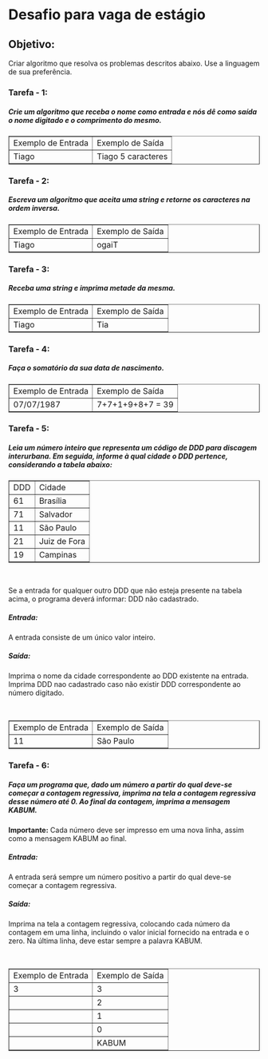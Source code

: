 # Desafio para vaga de estágio

<h2>Objetivo:</h2>
Criar algoritmo que resolva os problemas descritos abaixo. Use a linguagem de sua
preferência.


<h3>Tarefa - 1:</h3><h5>Crie um algoritmo que receba o nome como entrada e nós dê como saída o nome digitado e o comprimento do mesmo.</h5>

<table border="1">
  <tr>
        <td>Exemplo de Entrada</td>
        <td>Exemplo de Saída</td>
    </tr>
  <tr>
        <td>Tiago</td>
        <td>Tiago 5 caracteres</td>
    </tr>
  </table>

<h3>Tarefa - 2:</h3><h5>Escreva um algoritmo que aceita uma string e retorne os caracteres na ordem inversa.</h5>

<table border="1">
  <tr>
        <td>Exemplo de Entrada</td>
        <td>Exemplo de Saída</td>
    </tr>
  <tr>
        <td>Tiago</td>
        <td>ogaiT</td>
    </tr>
  </table>

<h3>Tarefa - 3:</h3><h5>Receba uma string e imprima metade da mesma.</h5>

<table border="1">
  <tr>
        <td>Exemplo de Entrada</td>
        <td>Exemplo de Saída</td>
    </tr>
  <tr>
        <td>Tiago</td>
        <td>Tia</td>
    </tr>
  </table>

<h3>Tarefa - 4:</h3><h5>Faça o somatório da sua data de nascimento.</h5>

<table border="1">
  <tr>
        <td>Exemplo de Entrada</td>
        <td>Exemplo de Saída</td>
    </tr>
  <tr>
        <td>07/07/1987</td>
        <td>7+7+1+9+8+7 = 39</td>
    </tr>
  </table>

<h3>Tarefa - 5:</h3><h5>Leia um número inteiro que representa um código de DDD para discagem interurbana. Em seguida, informe à qual cidade o DDD pertence, considerando a tabela abaixo:</h5>

<table border="1">
    <tr>
        <td>DDD</td>
        <td>Cidade</td>
    </tr>
    <tr>
        <td>61</td>
        <td>Brasília</td>
    </tr>
        <td>71</td>
        <td>Salvador</td>
    </tr>
        <td>11</td>
        <td>São Paulo</td>
    </tr>
        <td>21</td>
        <td>Juiz de Fora</td>
    </tr>
        <td>19</td>
        <td>Campinas</td>
    </tr>
</table>
<br>

Se a entrada for qualquer outro DDD que não esteja presente na tabela acima, o programa
deverá informar: DDD não cadastrado.</h5>

<h5>Entrada:</h5>
A entrada consiste de um único valor inteiro.

<h5>Saída:</h5>
Imprima o nome da cidade correspondente ao DDD existente na entrada. Imprima DDD nao
cadastrado caso não existir DDD correspondente ao número digitado.

<br><table border="1">
  <tr>
        <td>Exemplo de Entrada</td>
        <td>Exemplo de Saída</td>
    </tr>
  <tr>
        <td>11</td>
        <td>São Paulo</td>
    </tr>
  </table>

<h3>Tarefa - 6:</h3><h5>Faça um programa que, dado um número a partir do qual deve-se começar a contagem regressiva, imprima na tela a contagem regressiva desse número até 0. Ao final da contagem, imprima a mensagem KABUM.</h5> 

<strong>Importante:</strong> Cada número deve ser impresso em uma nova linha, assim como a mensagem KABUM ao final.

<h5>Entrada:</h5>
A entrada será sempre um número positivo a partir do qual deve-se começar a contagem
regressiva.

<h5>Saída:</h5>
Imprima na tela a contagem regressiva, colocando cada número da contagem em uma linha,
incluindo o valor inicial fornecido na entrada e o zero. Na última linha, deve estar sempre a
palavra KABUM.

<br><table border="1">
  <tr>
        <td>Exemplo de Entrada</td>
        <td>Exemplo de Saída</td>
    </tr>
  <tr>
        <td>3</td>
        <td>3</td>
    </tr>
  <tr>
        <td></td>
        <td>2</td>
    </tr>
  <tr>
        <td></td>
        <td>1</td>
    </tr>
  <tr>
        <td></td>
        <td>0</td>
    </tr>
  <tr>
        <td></td>
        <td>KABUM</td>
    </tr>
  </table>
